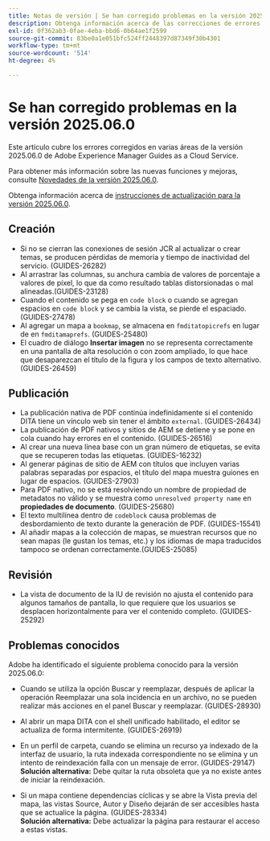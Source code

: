 ```yaml
---
title: Notas de versión | Se han corregido problemas en la versión 2025.06.0 de Adobe Experience Manager Guides
description: Obtenga información acerca de las correcciones de errores en la versión 2025.06.0 de Adobe Experience Manager Guides as a Cloud Service.
exl-id: 0f362ab3-0fae-4eba-bbd6-0b64ae1f2599
source-git-commit: 83be0a1e051bfc524ff2448397d87349f30b4301
workflow-type: tm+mt
source-wordcount: '514'
ht-degree: 4%

---
```


# Se han corregido problemas en la versión 2025.06.0

Este artículo cubre los errores corregidos en varias áreas de la versión 2025.06.0 de Adobe Experience Manager Guides as a Cloud Service.

Para obtener más información sobre las nuevas funciones y mejoras, consulte [Novedades de la versión 2025.06.0](whats-new-2025-06-0.md).

Obtenga información acerca de [instrucciones de actualización para la versión 2025.06.0](upgrade-instructions-2025-06-0.md).

## Creación

- Si no se cierran las conexiones de sesión JCR al actualizar o crear temas, se producen pérdidas de memoria y tiempo de inactividad del servicio. (GUIDES-26282)
- Al arrastrar las columnas, su anchura cambia de valores de porcentaje a valores de píxel, lo que da como resultado tablas distorsionadas o mal alineadas.(GUIDES-23128)
- Cuando el contenido se pega en `code block` o cuando se agregan espacios en `code block` y se cambia la vista, se pierde el espaciado. (GUIDES-27478)
- Al agregar un mapa a `bookmap`, se almacena en `fmditatopicrefs` en lugar de en `fmditamaprefs`. (GUIDES-25480)
- El cuadro de diálogo **Insertar imagen** no se representa correctamente en una pantalla de alta resolución o con zoom ampliado, lo que hace que desaparezcan el título de la figura y los campos de texto alternativo. (GUIDES-26459)


## Publicación

- La publicación nativa de PDF continúa indefinidamente si el contenido DITA tiene un vínculo web sin tener el ámbito `external`. (GUIDES-26434)
- La publicación de PDF nativos y sitios de AEM se detiene y se pone en cola cuando hay errores en el contenido. (GUIDES-26516)
- Al crear una nueva línea base con un gran número de etiquetas, se evita que se recuperen todas las etiquetas. (GUIDES-16232)
- Al generar páginas de sitio de AEM con títulos que incluyen varias palabras separadas por espacios, el título del mapa muestra guiones en lugar de espacios. (GUIDES-27903)
- Para PDF nativo, no se está resolviendo un nombre de propiedad de metadatos no válido y se muestra como `unresolved property name` en **propiedades de documento**. (GUIDES-25680)
- El texto multilínea dentro de `codeblock` causa problemas de desbordamiento de texto durante la generación de PDF. (GUIDES-15541)
- Al añadir mapas a la colección de mapas, se muestran recursos que no sean mapas (le gustan los temas, etc.) y los idiomas de mapa traducidos tampoco se ordenan correctamente.(GUIDES-25085)


## Revisión

- La vista de documento de la IU de revisión no ajusta el contenido para algunos tamaños de pantalla, lo que requiere que los usuarios se desplacen horizontalmente para ver el contenido completo. (GUIDES-25292)


## Problemas conocidos

Adobe ha identificado el siguiente problema conocido para la versión 2025.06.0:

- Cuando se utiliza la opción Buscar y reemplazar, después de aplicar la operación Reemplazar una sola incidencia en un archivo, no se pueden realizar más acciones en el panel Buscar y reemplazar. (GUIDES-28930)

- Al abrir un mapa DITA con el shell unificado habilitado, el editor se actualiza de forma intermitente. (GUIDES-26919)

- En un perfil de carpeta, cuando se elimina un recurso ya indexado de la interfaz de usuario, la ruta indexada correspondiente no se elimina y un intento de reindexación falla con un mensaje de error. (GUIDES-29147) <br>**Solución alternativa:** Debe quitar la ruta obsoleta que ya no existe antes de iniciar la reindexación.

- Si un mapa contiene dependencias cíclicas y se abre la Vista previa del mapa, las vistas Source, Autor y Diseño dejarán de ser accesibles hasta que se actualice la página. (GUIDES-28334) <br>**Solución alternativa:** Debe actualizar la página para restaurar el acceso a estas vistas.
